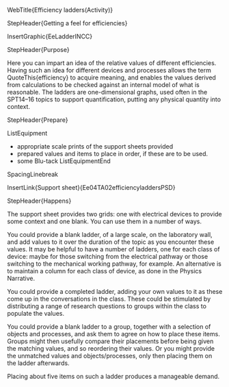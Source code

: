 WebTitle{Efficiency ladders(Activity)}

StepHeader{Getting a feel for efficiencies}

InsertGraphic{EeLadderINCC}

StepHeader{Purpose}

Here you can impart an idea of the relative values of different efficiencies. Having such an idea for different devices and processes allows the term QuoteThis{efficiency} to acquire meaning, and enables the values derived from calculations to be checked against an internal model of what is reasonable. The ladders are one-dimensional graphs, used often in the SPT14&ndash;16 topics to support quantification, putting any physical quantity into context.

StepHeader{Prepare}

ListEquipment
- appropriate scale prints of the support sheets provided
- prepared values and items to place in order, if these are to be used.
- some Blu-tack
ListEquipmentEnd

SpacingLinebreak

InsertLink{Support sheet}{Ee04TA02efficiencyladdersPSD}

StepHeader{Happens}

The support sheet provides two grids: one with electrical devices to provide some context and one blank. You can use them in a number of ways.

You could provide a blank ladder, of a large scale, on the laboratory wall, and add values to it over the duration of the topic as you encounter these values. It may be helpful to have a number of ladders, one for each class of device: maybe for those switching from the electrical pathway or those switching to the mechanical working pathway, for example. An alternative is to maintain a column for each class of device, as done in the Physics Narrative.

You could provide a completed ladder, adding your own values to it as these come up in the conversations in the class. These could be stimulated by distributing a range of research questions to groups within the class to populate the values.

You could provide a blank ladder to a group, together with a selection of objects and processes, and ask them to agree on how to place these items. Groups might then usefully compare their placements before being given the matching values, and so reordering their values. Or you might provide the unmatched values and objects/processes, only then placing them on the ladder afterwards.

Placing about five items on such a ladder produces a manageable demand.

